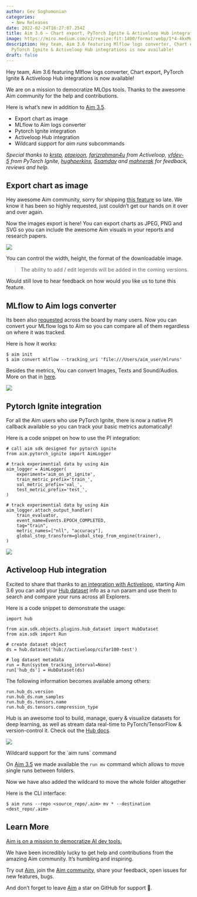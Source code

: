 ```yaml
---
author: Gev Soghomonian
categories:
  - New Releases
date: 2022-02-24T16:27:07.254Z
title: Aim 3.6 — Chart export, PyTorch Ignite & Activeloop Hub integrations
image: https://miro.medium.com/v2/resize:fit:1400/format:webp/1*4-4kxMg5kF4ntVhW5889Xw.png
description: Hey team, Aim 3.6 featuring Mlflow logs converter, Chart export,
  PyTorch Ignite & Activeloop Hub integrations is now available!
draft: false
---
```

Hey team, Aim 3.6 featuring Mlflow logs converter, Chart export, PyTorch Ignite & Activeloop Hub integrations is now available!

We are on a mission to democratize MLOps tools. Thanks to the awesome Aim community for the help and contributions.

Here is what’s new in addition to [Aim 3.5](https://aimstack.io/blog/new-releases/aim-3-5-tensorboard-logs-support-matplotlib-integration-system-params-logging).

* Export chart as image
* MLflow to Aim logs converter
* Pytorch Ignite integration
* Activeloop Hub integration
* Wildcard support for *aim runs* subcommands

*Special thanks to [krstp](https://github.com/krstp), [ptaejoon](https://github.com/ptaejoon), [farizrahman4u](https://github.com/farizrahman4u) from Activeloop, [vfdev-5](https://github.com/vfdev-5) from PyTorch Ignite, [hughperkins](https://github.com/hughperkins), [Ssamdav](https://github.com/ssamdav) and [mahnerak](https://github.com/mahnerak) for feedback, reviews and help.*

## Export chart as image

Hey awesome Aim community, sorry for shipping [this feature](https://github.com/aimhubio/aim/issues/339) so late. We know it has been so highly requested, just couldn’t get our hands on it over and over again.

Now the images export is here! You can export charts as JPEG, PNG and SVG so you can include the awesome Aim visuals in your reports and research papers.

![](https://miro.medium.com/v2/resize:fit:1400/format:webp/1*Z_0-dHK5OoYjUAWhyKfBWA.png)

You can control the width, height, the format of the downloadable image.

> The ability to add / edit legends will be added in the coming versions.

Would still love to hear feedback on how would you like us to tune this feature.

## MLflow to Aim logs converter

Its been also [requested](https://github.com/aimhubio/aim/issues/409) across the board by many users. Now you can convert your MLflow logs to Aim so you can compare all of them regardless on where it was tracked.

Here is how it works:

```
$ aim init
$ aim convert mlflow --tracking_uri 'file:///Users/aim_user/mlruns'
```

Besides the metrics, You can convert Images, Texts and Sound/Audios. More on that in [here](https://aimstack.readthedocs.io/en/latest/quick_start/convert_data.html#show-mlflow-logs-in-aim).

![](https://miro.medium.com/v2/resize:fit:1400/format:webp/1*idkzKK4Ua8N3ATiokIx_rQ.png)

## Pytorch Ignite integration

For all the Aim users who use PyTorch Ignite, there is now a native PI callback available so you can track your basic metrics automatically!

Here is a code snippet on how to use the PI integration:

```
# call aim sdk designed for pytorch ignite
from aim.pytorch_ignite import AimLogger

# track experimential data by using Aim
aim_logger = AimLogger(
    experiment='aim_on_pt_ignite',
    train_metric_prefix='train_',
    val_metric_prefix='val_',
    test_metric_prefix='test_',
)

# track experimential data by using Aim
aim_logger.attach_output_handler(
    train_evaluator,
    event_name=Events.EPOCH_COMPLETED,
    tag="train",
    metric_names=["nll", "accuracy"],
    global_step_transform=global_step_from_engine(trainer),
)
```

![](https://miro.medium.com/v2/resize:fit:1400/format:webp/1*TKznHJq6W2XxmzyYpF17og.png)

## Activeloop Hub integration

Excited to share that thanks to [an integration with Activeloop](https://activeloop.ai/), starting Aim 3.6 you can add your [Hub dataset](https://github.com/activeloopai/Hub) info as a run param and use them to search and compare your runs across all Explorers.

Here is a code snippet to demonstrate the usage:

```
import hub

from aim.sdk.objects.plugins.hub_dataset import HubDataset
from aim.sdk import Run

# create dataset object
ds = hub.dataset('hub://activeloop/cifar100-test')

# log dataset metadata
run = Run(system_tracking_interval=None)
run['hub_ds'] = HubDataset(ds)
```

The following information becomes available among others:

```
run.hub_ds.version
run.hub_ds.num_samples
run.hub_ds.tensors.name
run.hub_ds.tensors.compression_type
```

Hub is an awesome tool to build, manage, query & visualize datasets for deep learning, as well as stream data real-time to PyTorch/TensorFlow & version-control it. Check out the [Hub docs](https://docs.activeloop.ai/).

![](https://miro.medium.com/v2/resize:fit:1400/format:webp/1*8XlJrxPe3g9RYdqkvMaVUg.png)

Wildcard support for the \`aim runs\` command

On [Aim 3.5](https://aimstack.io/blog/new-releases/aim-3-5-tensorboard-logs-support-matplotlib-integration-system-params-logging) we made available the `run mv` command which allows to move single runs between folders.

Now we have also added the wildcard to move the whole folder altogether

Here is the CLI interface:

```
$ aim runs --repo <source_repo/.aim> mv * --destination <dest_repo/.aim>
```

## Learn More

[Aim is on a mission to democratize AI dev tools.](https://aimstack.readthedocs.io/en/latest/overview.html)

We have been incredibly lucky to get help and contributions from the amazing Aim community. It’s humbling and inspiring.

Try out [Aim](https://github.com/aimhubio/aim), join the [Aim community](https://community.aimstack.io/), share your feedback, open issues for new features, bugs.

And don’t forget to leave [Aim](http://github.com/aimhubio/aim) a star on GitHub for support 🙌.